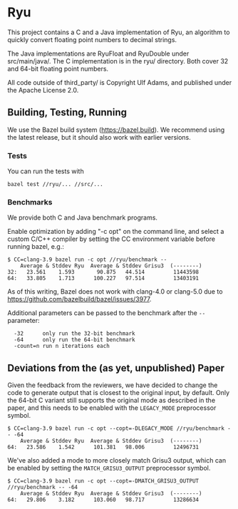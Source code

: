 # Ryu

This project contains a C and a Java implementation of Ryu, an algorithm to
quickly convert floating point numbers to decimal strings.

The Java implementations are RyuFloat and RyuDouble under src/main/java/. The
C implementation is in the ryu/ directory. Both cover 32 and 64-bit floating
point numbers.

All code outside of third_party/ is Copyright Ulf Adams, and published under the
Apache License 2.0.

## Building, Testing, Running

We use the Bazel build system (https://bazel.build). We recommend using the
latest release, but it should also work with earlier versions.

### Tests
You can run the tests with
```
bazel test //ryu/... //src/...
```

### Benchmarks
We provide both C and Java benchmark programs.

Enable optimization by adding "-c opt" on the command line, and select a custom
C/C++ compiler by setting the CC environment variable before running bazel,
e.g.:
```
$ CC=clang-3.9 bazel run -c opt //ryu/benchmark --
    Average & Stddev Ryu  Average & Stddev Grisu3  (--------)
32:   23.561    1.593       90.875   44.514         11443598
64:   33.805    1.713      100.227   97.514         13403191
```

As of this writing, Bazel does not work with clang-4.0 or clang-5.0 due to
https://github.com/bazelbuild/bazel/issues/3977.

Additional parameters can be passed to the benchmark after the `--` parameter:
```
  -32      only run the 32-bit benchmark
  -64      only run the 64-bit benchmark
  -count=n run n iterations each
```

## Deviations from the (as yet, unpublished) Paper

Given the feedback from the reviewers, we have decided to change the code to
generate output that is closest to the original input, by default. Only the
64-bit C variant still supports the original mode as described in the paper,
and this needs to be enabled with the `LEGACY_MODE` preprocessor symbol.

```
$ CC=clang-3.9 bazel run -c opt --copt=-DLEGACY_MODE //ryu/benchmark -- -64
    Average & Stddev Ryu  Average & Stddev Grisu3  (--------)
64:   23.586    1.542      101.381   98.006         12496731
```

We've also added a mode to more closely match Grisu3 output, which can be
enabled by setting the `MATCH_GRISU3_OUTPUT` preprocessor symbol.
```
$ CC=clang-3.9 bazel run -c opt --copt=-DMATCH_GRISU3_OUTPUT //ryu/benchmark -- -64
    Average & Stddev Ryu  Average & Stddev Grisu3  (--------)
64:   29.806    3.182      103.060   98.717         13286634
```

